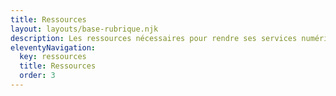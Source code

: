 ```yaml
---
title: Ressources
layout: layouts/base-rubrique.njk
description: Les ressources nécessaires pour rendre ses services numériques accessibles à toutes et à tous
eleventyNavigation:
  key: ressources
  title: Ressources
  order: 3
---
```


